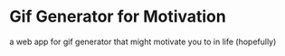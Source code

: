 # Gif Generator for Motivation 

a web app for gif generator that might motivate you to in life (hopefully)


